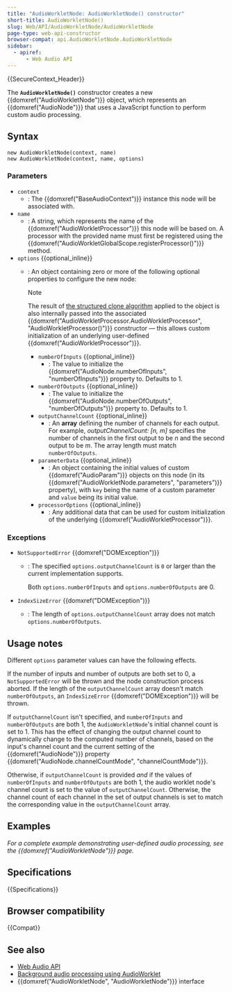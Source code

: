 ```yaml
---
title: "AudioWorkletNode: AudioWorkletNode() constructor"
short-title: AudioWorkletNode()
slug: Web/API/AudioWorkletNode/AudioWorkletNode
page-type: web-api-constructor
browser-compat: api.AudioWorkletNode.AudioWorkletNode
sidebar:
  - apiref:
      - Web Audio API
---
```


{{SecureContext_Header}}

The **`AudioWorkletNode()`**
constructor creates a new {{domxref("AudioWorkletNode")}} object, which represents an
{{domxref("AudioNode")}} that uses a JavaScript function to perform custom audio
processing.

## Syntax

```js-nolint
new AudioWorkletNode(context, name)
new AudioWorkletNode(context, name, options)
```

### Parameters

- `context`
  - : The {{domxref("BaseAudioContext")}} instance this node will be associated with.
- `name`
  - : A string, which represents the name of the {{domxref("AudioWorkletProcessor")}} this
    node will be based on. A processor with the provided name must first be registered
    using the {{domxref("AudioWorkletGlobalScope.registerProcessor()")}} method.
- `options` {{optional_inline}}
  - : An object containing zero or more of the following optional properties to configure the new node:

    <!-- The specification refers to this object as: AudioWorkletNodeOptions -->

    > [!NOTE]
    > The result of [the structured clone algorithm](/en-US/docs/Web/API/Web_Workers_API/Structured_clone_algorithm)
    > applied to the object is also internally passed into the associated {{domxref("AudioWorkletProcessor.AudioWorkletProcessor", "AudioWorkletProcessor()")}} constructor
    > — this allows custom initialization of an underlying user-defined {{domxref("AudioWorkletProcessor")}}.
    - `numberOfInputs` {{optional_inline}}
      - : The value to initialize the {{domxref("AudioNode.numberOfInputs", "numberOfInputs")}} property to. Defaults to 1.
    - `numberOfOutputs` {{optional_inline}}
      - : The value to initialize the {{domxref("AudioNode.numberOfOutputs", "numberOfOutputs")}} property to. Defaults to 1.
    - `outputChannelCount` {{optional_inline}}
      - : An **array** defining the number of channels for each output. For example, _outputChannelCount: \[n, m]_ specifies the number of channels in the first output to be _n_ and the second output to be _m_. The array length must match `numberOfOutputs`.
    - `parameterData` {{optional_inline}}
      - : An object containing the initial values of custom {{domxref("AudioParam")}} objects on this node (in its {{domxref("AudioWorkletNode.parameters", "parameters")}} property), with `key` being the name of a custom parameter and `value` being its initial value.
    - `processorOptions` {{optional_inline}}
      - : Any additional data that can be used for custom initialization of the underlying {{domxref("AudioWorkletProcessor")}}.

### Exceptions

- `NotSupportedError` {{domxref("DOMException")}}
  - : The specified `options.outputChannelCount` is `0` or larger
    than the current implementation supports.

    Both `options.numberOfInputs` and `options.numberOfOutputs` are 0.

- `IndexSizeError` {{domxref("DOMException")}}
  - : The length of `options.outputChannelCount` array does not match
    `options.numberOfOutputs`.

## Usage notes

Different `options` parameter values can have the following effects.

If the number of inputs and number of outputs are both set to 0, a `NotSupportedError` will be thrown and the node construction process aborted. If the length of the `outputChannelCount` array doesn't match `numberOfOutputs`, an `IndexSizeError` {{domxref("DOMException")}} will be thrown.

If `outputChannelCount` isn't specified, and `numberOfInputs` and `numberOfOutputs` are both 1, the `AudioWorkletNode`'s initial channel count is set to 1. This has the effect of changing the output channel count to dynamically change to the computed number of channels, based on the input's channel count and the current setting of the {{domxref("AudioNode")}} property {{domxref("AudioNode.channelCountMode", "channelCountMode")}}.

Otherwise, if `outputChannelCount` is provided _and_ if the values of `numberOfInputs` and `numberOfOutputs` are both 1, the audio worklet node's channel count is set to the value of `outputChannelCount`. Otherwise, the channel count of each channel in the set of output channels is set to match the corresponding value in the `outputChannelCount` array.

## Examples

_For a complete example demonstrating user-defined audio processing, see the
{{domxref("AudioWorkletNode")}} page._

## Specifications

{{Specifications}}

## Browser compatibility

{{Compat}}

## See also

- [Web Audio API](/en-US/docs/Web/API/Web_Audio_API)
- [Background audio processing using AudioWorklet](/en-US/docs/Web/API/Web_Audio_API/Using_AudioWorklet)
- {{domxref("AudioWorkletNode", "AudioWorkletNode")}} interface
